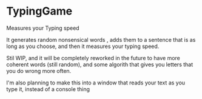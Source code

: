 # TypingGame
Measures your Typing speed


It generates random nonsensical words , adds them to a sentence that is as long as you choose, and then it measures your typing speed.

Stil WIP, and it will be completely reworked in the future to have more coherent words (still random), and some algorith that gives you
letters that you do wrong more often.

I'm also planning to make this into a window that reads your text as you type it, instead of a console thing